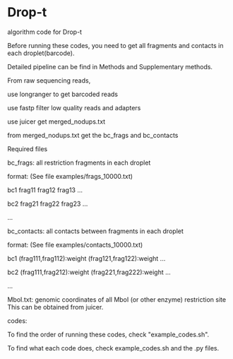 # Drop-t
algorithm code for Drop-t


Before running these codes, you need to get all fragments and contacts in each droplet(barcode). 

Detailed pipeline can be find in Methods and Supplementary methods.

From raw sequencing reads,

use longranger to get barcoded reads

use fastp filter low quality reads and adapters

use juicer get merged_nodups.txt

from merged_nodups.txt get the bc_frags and bc_contacts


Required files

bc_frags: all restriction fragments in each droplet

format: (See file examples/frags_10000.txt)

bc1  frag11  frag12  frag13  ...

bc2  frag21  frag22  frag23  ...

...


bc_contacts: all contacts between fragments in each droplet

format: (See file examples/contacts_10000.txt)

bc1  (frag111,frag112):weight  (frag121,frag122):weight  ...

bc2  (frag111,frag212):weight  (frag221,frag222):weight  ...

...


MboI.txt: genomic coordinates of all MboI (or other enzyme) restriction site 
This can be obtained from juicer.


codes:

To find the order of running these codes, check "example_codes.sh". 

To find what each code does, check example_codes.sh and the .py files.
